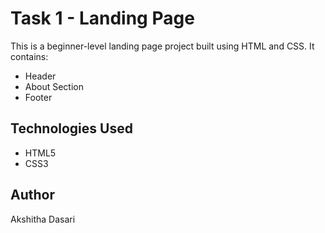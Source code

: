 # Task 1 - Landing Page

This is a beginner-level landing page project built using HTML and CSS. It contains:

- Header
- About Section
- Footer

## Technologies Used

- HTML5
- CSS3

## Author

Akshitha Dasari
